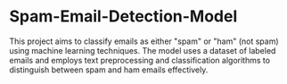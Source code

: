 # Spam-Email-Detection-Model
This project aims to classify emails as either "spam" or "ham" (not spam) using machine learning techniques. The model uses a dataset of labeled emails and employs text preprocessing and classification algorithms to distinguish between spam and ham emails effectively.
